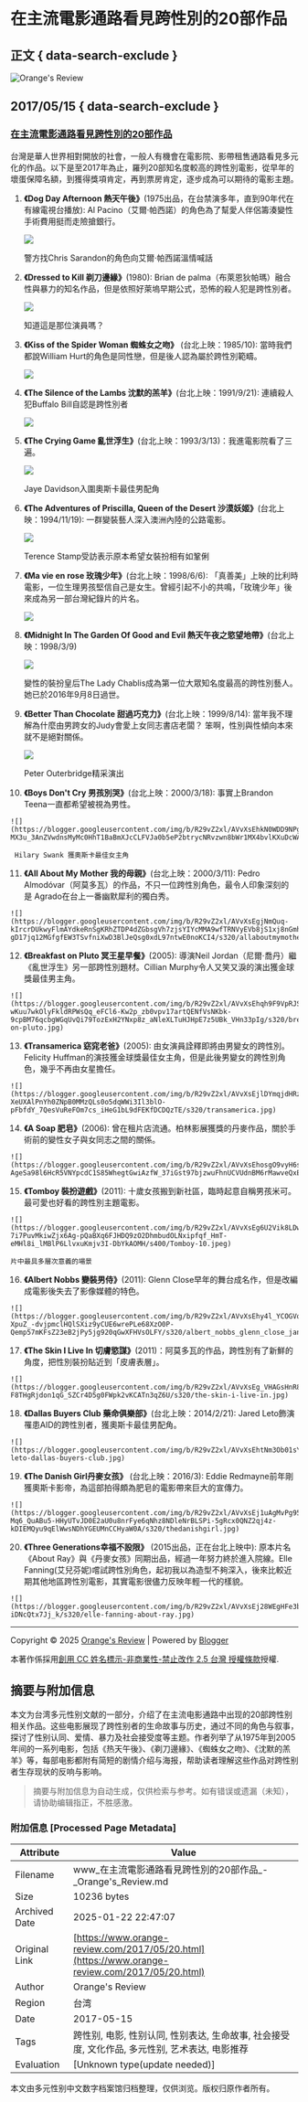 # 在主流電影通路看見跨性別的20部作品

## 正文 { data-search-exclude }


![Orange's Review](https://blogger.googleusercontent.com/img/b/R29vZ2xl/AVvXsEiu-16uqKseQu5jBLIrgSfkxTVxLgv3tzCZSXLidRR1YTMYnXHkvmp2IUNQRS6YcxnSRg0siLCsz-p90WJMPOOWJ2ptZrTnawEVFtKn581bRGlRxloqngQJtM-x010h0jDTDB9BgqKjzos/s1600/orange-review.png)

## 2017/05/15 { data-search-exclude }

### [在主流電影通路看見跨性別的20部作品](https://www.orange-review.com/2017/05/20.html)

台灣是華人世界相對開放的社會，一般人有機會在電影院、影帶租售通路看見多元化的作品。以下是至2017年為止，羅列20部知名度較高的跨性別電影，從早年的壞蛋保障名額，到獲得獎項肯定，再到票房肯定，逐步成為可以期待的電影主題。

1.  **《Dog Day Afternoon 熱天午後》**(1975出品，在台禁演多年，直到90年代在有線電視台播放): Al Pacino（艾爾·帕西諾）的角色為了幫愛人伴侶籌湊變性手術費用挺而走險搶銀行。
    
    ![](https://blogger.googleusercontent.com/img/b/R29vZ2xl/AVvXsEhBZ9PRhIqe99ClsRSgx8Dk4wwtf5IvyCne1r9X7MqvriB6tDMp7L0qPuyCBvWmP-C1W-ZHCdcPF8gXCRZHGwrAtMLwp-pVid0-u0v6s7R0QyO4wSNnHWVEKBXvtuQwIqB_zuRLiyrq6mM/s320/chris-sarandon-dog-day-afternoon.jpg)
    
    警方找Chris Sarandon的角色向艾爾·帕西諾溫情喊話
    
2.  **《Dressed to Kill 剃刀邊緣》**(1980): Brian de palma（布萊恩狄帕瑪）融合性與暴力的知名作品，但是依照好萊塢早期公式，恐怖的殺人犯是跨性別者。
    
    ![](https://blogger.googleusercontent.com/img/b/R29vZ2xl/AVvXsEjRZpKLwOxFgL_Q7JI3k3PXbHwNptZlJsIcYLIJWnZI-TqFj80LP0xGRkbyfL48LdaNyXGrzdhY2QPTf9a5SWtRZwEBde9kX_elp5l9g7eAqaZpFGgCc3O4FA1eEQRZF_X9osfprCZnWVk/s320/dressedtokill1980.0106.jpg)
    
    知道這是那位演員嗎？
    
3.  **《Kiss of the Spider Woman 蜘蛛女之吻》** (台北上映：1985/10): 當時我們都說William Hurt的角色是同性戀，但是後人認為屬於跨性別範疇。
    
    ![](https://blogger.googleusercontent.com/img/b/R29vZ2xl/AVvXsEgFOnJc2QESbuJog_al81wR3C3WJNB9IWkNfCvBN3D_c3cr9_VuQXAxmQJIjCfEYzoAe07ITfGZm75RoU9MWnn1IE6IGxadBbzLWmfgpKPl3SwzQRWpRXDwKgcUILFdNuTLxkaFzFg-9DY/s320/kissofspiderwoman.jpg)
    
4.  **《The Silence of the Lambs 沈默的羔羊》**(台北上映：1991/9/21): 連續殺人犯Buffalo Bill自認是跨性別者
    
    ![](https://blogger.googleusercontent.com/img/b/R29vZ2xl/AVvXsEhhS2PGKj-Ri5QSdG37ZK1KS8RQXT99iRx30IPLhFYWWk9xjXL3r6m3GKtgPs2CI2GBFIczzWkaFbJloFhXXztqz7vmxOUyhZffgiavemb2GKcviRlHnt2xN0u9L19iV9OgwYzapJttZTE/s320/silenceoflambs.jpeg)
    
5.  **《The Crying Game 亂世浮生》**(台北上映：1993/3/13)：我進電影院看了三遍。
    
    ![](https://blogger.googleusercontent.com/img/b/R29vZ2xl/AVvXsEiQXMMD6jqRDQKMkFlSe1sDO0__eTqOoaZEG6o1haG976JDlufBJeNDx92RvvK-CsP53IOHox0_5urk7rpbXDmPHRtLN91xjMJwexMVcQzeOuUQ3TNGh5CWXQptt1XPRN9XKAJiEKvvlog/s200/crying-game.jpg)
    
    Jaye Davidson入圍奧斯卡最佳男配角
    
6.  **《The Adventures of Priscilla, Queen of the Desert 沙漠妖姬》**(台北上映：1994/11/19): 一群變裝藝人深入澳洲內陸的公路電影。
    
    ![](https://blogger.googleusercontent.com/img/b/R29vZ2xl/AVvXsEg9J0pKhO-eLWz2XKREkmdQp5dhjPQdIRdkNYJbTx3ugKmhOUHvmYRRmwGEDqDyFa-0u24W2Brkc6ObritXuO3nrvClHP13UiYNxxD_Pj4tiJGEzaPSvwGsTOr_Nmx3niFaJWMjE9vj9cs/s320/adventuresofpriscilla.jpg)
    
    Terence Stamp受訪表示原本希望女裝扮相有如鞏俐
    
7.  **《Ma vie en rose 玫瑰少年》**(台北上映：1998/6/6): 「真善美」上映的比利時電影，一位生理男孩堅信自己是女生。曾經引起不小的共鳴，「玫瑰少年」後來成為另一部台灣紀錄片的片名。
    
    ![](https://blogger.googleusercontent.com/img/b/R29vZ2xl/AVvXsEia8jjXXAa-QGSoh3T0ki1VrpsrFgWLfbnXH4LS9uPH84LyPg-9ZeBIuPpfPwgg7LsWSmnpxmt10Gcx-urJlVQsvm_6WPF06kYaISR4436oFrlQJujxQbrCfdUl-lk4hgmR4ctM7z-hlmQ/s320/mylifeinpinl.jpg)
    
8.  **《Midnight In The Garden Of Good and Evil 熱天午夜之慾望地帶》**(台北上映：1998/3/9)
    
    ![](https://blogger.googleusercontent.com/img/b/R29vZ2xl/AVvXsEjWo84LoRw5sGOS7lCd03lkxuauh2O9ymH4L-AoOEcMI0OTMRl20CxFl69HrcNEoFisK9TcCbNDuApBbPp3dnPchAQU71ZoEzJZE48dx5I88B119L0JWhcqWrRCbqnFLswuWNXffAKLnSk/s320/LadyChablis.jpg)
    
    變性的裝扮皇后The Lady Chablis成為第一位大眾知名度最高的跨性別藝人。她已於2016年9月8日過世。
    
9.  **《Better Than Chocolate 甜過巧克力》**(台北上映：1999/8/14): 當年我不理解為什麼由男跨女的Judy會愛上女同志書店老闆？ 笨啊，性別與性傾向本來就不是絕對關係。
    
    ![](https://blogger.googleusercontent.com/img/b/R29vZ2xl/AVvXsEjQAJ0h_seUn-lZAsevvpV5NMdzC3UuLCPnF8E4ZIMs3chZtt4PYF_3lhsBqa0FgCIMp6FmvgCaurCt7Y7E15qt-A__TxrwvnmlFV2PWePmmsi-j-XgkGnfotCaHNo8JApONPBXO3xVq7E/s320/betterthanchocolate.jpg)
    
    Peter Outerbridge精采演出
    
10.  **《Boys Don't Cry 男孩別哭》**(台北上映：2000/3/18): 事實上Brandon Teena一直都希望被視為男性。
    
    ![](https://blogger.googleusercontent.com/img/b/R29vZ2xl/AVvXsEhkN0WDD9NPgQ4TIjRm15AlXuxJwJCGfZwaEOGdC_F7JsM_BdzylRhQW6UZYb-MX3u_3AnZVwdnsMyMc0HhT1BaBmXJcCLFVJa0b5eP2btrycNRvzwn8bWr1MX4bvlKXuDcWAvB6LbzHL8/s1600/boysdontcry.jpeg)
    
     Hilary Swank 獲奧斯卡最佳女主角
    
11.  **《All About My Mother 我的母親》**(台北上映：2000/3/11): Pedro Almodóvar（阿莫多瓦）的作品，不只一位跨性別角色，最令人印象深刻的是 Agrado在台上一番幽默犀利的獨白秀。 
    
    ![](https://blogger.googleusercontent.com/img/b/R29vZ2xl/AVvXsEgjNmQuq-kIrcrDUkwyFlmAYdkeRnSgKRhZTDP4dZGbsgVh7zjsYIYcMMA9wfTRNVyEVb8jS1xj8nGmhRQlzeZCqJ2o-gD17jq12MGfgfEW3TSvfniXwD3BlJeQsg0xdL97ntwE0noKCI4/s320/allaboutmymother.jpg)
    
12.  **《Breakfast on Pluto 冥王星早餐》**(2005): 導演Neil Jordan（尼爾·喬丹）繼《亂世浮生》另一部跨性別題材。Cillian Murphy令人又笑又淚的演出獲金球獎最佳男主角。
    
    ![](https://blogger.googleusercontent.com/img/b/R29vZ2xl/AVvXsEhqh9F9VpRJStTRiChmQdArEs-wKuu7wkOlyFkldRPWsQq_eFCl6-Kw2p_zb0vpv17artQENfVsNKbk-9cpBM76qcbgWGqUvQi79TozExH2YNxp8z_aNleXLTuHJHpE7z5UBk_VHn33pIg/s320/breakfast-on-pluto.jpg)
    
13.  **《Transamerica 窈窕老爸》**(2005): 由女演員詮釋即將由男變女的跨性別。Felicity Huffman的演技獲金球獎最佳女主角，但是此後男變女的跨性別角色，幾乎不再由女星擔任。 
    
    ![](https://blogger.googleusercontent.com/img/b/R29vZ2xl/AVvXsEjlDYmqjdHRzNQaje9aZuwGu1zCcMun0Oj0VZ918nAqApmVl9TLhyphenhyphen8iFFjjzo-XeUXAlPnYh0ZNpB0MMzQLs0o5dqWWi3Il3blO-pFbfdY_7QesVuReFOm7cs_iHeG1bL9dFEKfDCDQzTE/s320/transamerica.jpg)
    
14.  **《A Soap 肥皂》**(2006): 曾在租片店流通。柏林影展獲獎的丹麥作品，關於手術前的變性女子與女同志之間的關係。
    
    ![](https://blogger.googleusercontent.com/img/b/R29vZ2xl/AVvXsEhosgO9vyH6syHkVA4NUP1dTmWQUmZgbSnORxg6M3aBAQUkOZtqU3GHs-AgeSa98l6HcR5VNYpcdC1S85WhegtGwiAzfW_37iGst97bjzwuFhnUCVUdnBM6rMawveQxEot8KxRdfiRODoU/s320/EnSoap.jpg)
    
15.  **《Tomboy 裝扮遊戲》**(2011): 十歲女孩搬到新社區，臨時起意自稱男孩米可。最可愛也好看的跨性別主題電影。
    
    ![](https://blogger.googleusercontent.com/img/b/R29vZ2xl/AVvXsEg6U2Vik8LDwWH00hlNsdUvtddrUW9AjodPdGOThD_nH0hOKoGRgRHaZ-7i7PuvMkiwZjx6Ag-pQaBXq6FJHDQ9zO2DhmbudOLNxipfqf_HmT-eMHl8i_lMBlP6LlvxuKmjv3I-DbYkAOMH/s400/Tomboy-10.jpeg)
    
    片中最具多層次意義的場景
    
16.  **《Albert Nobbs 變裝男侍》**(2011): Glenn Close早年的舞台成名作，但是改編成電影後失去了影像媒體的特色。
    
    ![](https://blogger.googleusercontent.com/img/b/R29vZ2xl/AVvXsEhy4l_YCOGVqwI7o39XRW8goxUn0GBQkMnipved8BaZMYginOZs0DoMYESjz_0ea-XpuZ_-dvjpmclHQlSXiz9yCUE6wrePLe68XzO0P-Qemp57mKFsZ23eB2jPy5jg920qGwXFHVsOLFY/s320/albert_nobbs_glenn_close_janet_mcteer.jpg)

17.  **《The Skin I Live In 切膚慾謀》**(2011)：阿莫多瓦的作品，跨性別有了新鮮的角度，把性別裝扮貼近到「皮膚表層」。
    
    ![](https://blogger.googleusercontent.com/img/b/R29vZ2xl/AVvXsEg_VHAGsHnR8ds0MxLtq6b19QNUqdhHoBNdNA4uVvvfP_Fq3Xbll_cSPZjzt6CbtWAYqdo11aPYmh7bXfnYfPTdUbRtPZ4AEghUED4-F8THgRjdon1qG_SZCr4D5g0FWpk2vKCATn3qZ6U/s320/the-skin-i-live-in.jpg)

18.  **《Dallas Buyers Club 藥命俱樂部》**(台北上映：2014/2/21): Jared Leto飾演罹患AID的跨性別者，獲奧斯卡最佳男配角。 
    
    ![](https://blogger.googleusercontent.com/img/b/R29vZ2xl/AVvXsEhtNm3Ob01sYalga7PzFRazaBzgBmNVQV12jHFDJeWfe_knofcQNWYCFcRpKrGTwj7qmkmfjrKeRVKEt4gSS7bwvAgM7etJgXlGDIHXgcncfLZe_Z86OOhV6iuVIeAYGeG5Wgn9ECTcSAk/s320/jared-leto-dallas-buyers-club.jpg)

19.  **《The Danish Girl丹麥女孩》** (台北上映：2016/3): Eddie Redmayne前年剛獲奧斯卡影帝，為這部拍得頗為肥皂的電影帶來巨大的宣傳力。
    
    ![](https://blogger.googleusercontent.com/img/b/R29vZ2xl/AVvXsEj1uAgMvPg95KccK9OSi7QTVhIbzVKLVIToHx6vAcH7Q-Mq6_QuABu5-HHyUTvJD0E2aU0u8nrFye6qNhz8NDleNrBLSPi-5gRcx0QNZ2qj4z-kDIEMQyu9qElWwsNDhYGEUMnCCHyaW0A/s320/thedanishgirl.jpg)

20.  **《Three Generations幸福不設限》** (2015出品，正在台北上映中): 原本片名《About Ray》與《丹麥女孩》同期出品，經過一年努力終於進入院線。Elle Fanning(艾兒芬妮)嚐試跨性別角色，起初我以為造型不夠深入，後來比較近期其他地區跨性別電影，其實電影很儘力反映年輕一代的樣貌。
    
    ![](https://blogger.googleusercontent.com/img/b/R29vZ2xl/AVvXsEj28WEgHFe3bUhj0nyXOq49XQGW0jtBY2hyphenhyphenLdqFrhuuO_d4vVIV_Ny7_AjdX3RNAR1Uxt04Pi6vnPOrJkHBUSOd01xB2Xl3fOOxdD1YEDulI6brLPbfnfuS1T9slX8vZi-iDNcQtx7Jj_k/s320/elle-fanning-about-ray.jpg)

---

Copyright © 2025 [Orange's Review](https://www.orange-review.com/) | Powered by [Blogger](https://www.blogger.com/) 

本著作係採用[創用 CC 姓名標示-非商業性-禁止改作 2.5 台灣 授權條款](http://creativecommons.org/licenses/by-nc-nd/2.5/tw/)授權.
<!-- tcd_original_link https://www.orange-review.com/2017/05/20.html -->


## 摘要与附加信息

<!-- tcd_abstract -->
本文为台湾多元性别文献的一部分，介绍了在主流电影通路中出现的20部跨性别相关作品。这些电影展现了跨性别者的生命故事与历史，通过不同的角色与叙事，探讨了性别认同、爱情、暴力及社会接受度等主题。作者列举了从1975年到2005年间的一系列电影，包括《热天午後》、《剃刀邊緣》、《蜘蛛女之吻》、《沈默的羔羊》等，每部电影都附有简短的剧情介绍与海报，帮助读者理解这些作品对跨性别者生存现状的反响与影响。
<!-- tcd_abstract_end -->

> 摘要与附加信息为自动生成，仅供检索与参考。如有错误或遗漏（未知），请协助编辑指正，不胜感激。

### 附加信息 [Processed Page Metadata]

| Attribute       | Value                                  |
|-----------------|----------------------------------------|
| Filename        | www_在主流電影通路看見跨性別的20部作品_-_Orange's_Review.md                             |
| Size            | 10236 bytes                           |
| Archived Date   | 2025-01-22 22:47:07                             |
| Original Link   | [https://www.orange-review.com/2017/05/20.html](https://www.orange-review.com/2017/05/20.html)                       |
| Author          | Orange's Review                               |
| Region          | 台湾                               |
| Date            | 2017-05-15                                 |
| Tags            | 跨性别, 电影, 性别认同, 性别表达, 生命故事, 社会接受度, 文化作品, 多元性别, 艺术表达, 电影推荐                                 |
| Evaluation            | [Unknown type(update needed)]                                 |
<!-- tcd_table_end -->

本文由多元性别中文数字档案馆归档整理，仅供浏览。版权归原作者所有。
